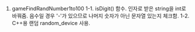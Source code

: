 1. gameFindRandNumber1to100
  1-1. isDigit() 함수. 인자로 받은 string을 int로 바꿔줌. 음수일 경우 '-'가 있으므로 나머지 숫자가 아닌 문자열 있는지 체크함.
  1-2. C++용 랜덤 random_device 사용.
